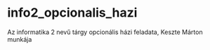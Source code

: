 # info2_opcionalis_hazi
Az informatika 2 nevű tárgy opcionális házi feladata, Keszte Márton munkája
